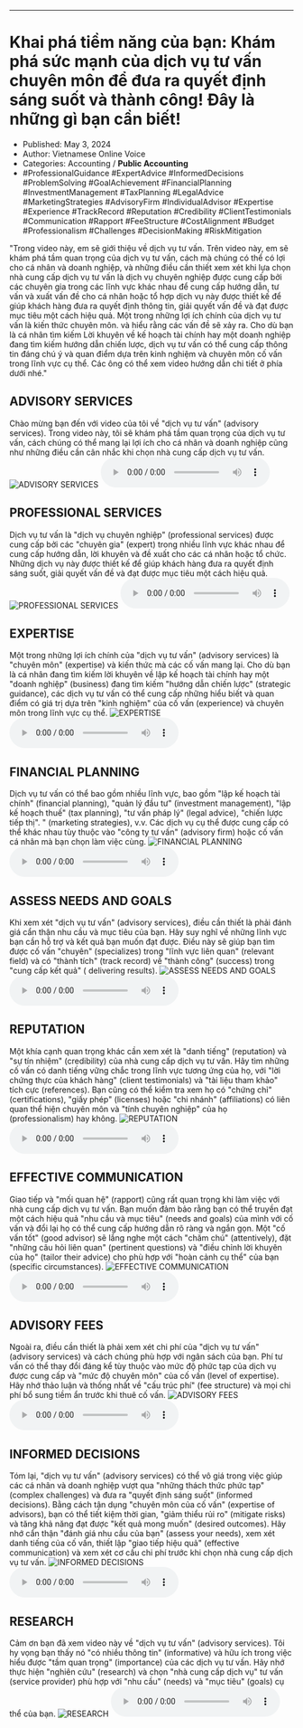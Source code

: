 
---

# Khai phá tiềm năng của bạn: Khám phá sức mạnh của dịch vụ tư vấn chuyên môn để đưa ra quyết định sáng suốt và thành công! Đây là những gì bạn cần biết!

- Published: May 3, 2024
- Author: Vietnamese Online Voice
- Categories: Accounting / **Public Accounting**
- #ProfessionalGuidance #ExpertAdvice #InformedDecisions #ProblemSolving #GoalAchievement #FinancialPlanning #InvestmentManagement #TaxPlanning #LegalAdvice #MarketingStrategies #AdvisoryFirm #IndividualAdvisor #Expertise #Experience #TrackRecord #Reputation #Credibility #ClientTestimonials #Communication #Rapport #FeeStructure #CostAlignment #Budget #Professionalism #Challenges #DecisionMaking #RiskMitigation

"Trong video này, em sẽ giới thiệu về dịch vụ tư vấn. Trên video này, em sẽ khám phá tầm quan trọng của dịch vụ tư vấn, cách mà chúng có thể có lợi cho cá nhân và doanh nghiệp, và những điều cần thiết xem xét khi lựa chọn nhà cung cấp dịch vụ tư vấn là dịch vụ chuyên nghiệp được cung cấp bởi các chuyên gia trong các lĩnh vực khác nhau để cung cấp hướng dẫn, tư vấn và xuất vấn đề cho cá nhân hoặc tổ hợp dịch vụ này được thiết kế để giúp khách hàng đưa ra quyết định thông tin, giải quyết vấn đề và đạt được mục tiêu một cách hiệu quả. Một trong những lợi ích chính của dịch vụ tư vấn là kiến ​​thức chuyên môn. và hiểu rằng các vấn đề sẽ xảy ra. Cho dù bạn là cá nhân tìm kiếm Lời khuyên về kế hoạch tài chính hay một doanh nghiệp đang tìm kiếm hướng dẫn chiến lược, dịch vụ tư vấn có thể cung cấp thông tin đáng chú ý và quan điểm dựa trên kinh nghiệm và chuyên môn cố vấn trong lĩnh vực cụ thể. Các ông có thể xem video hướng dẫn chi tiết ở phía dưới nhé."


## ADVISORY SERVICES

Chào mừng bạn đến với video của tôi về "dịch vụ tư vấn" (advisory services). Trong video này, tôi sẽ khám phá tầm quan trọng của dịch vụ tư vấn, cách chúng có thể mang lại lợi ích cho cá nhân và doanh nghiệp cũng như những điều cần cân nhắc khi chọn nhà cung cấp dịch vụ tư vấn.
![ADVISORY SERVICES](https://http-archiver-apis-production-80.schnworks.com/storage/images/transitions/2024-05-02/transition-43274517209-Montserrat-Regular-303F9F.jpg)
<audio controls>
    <source src="https://http-archiver-apis-production-80.schnworks.com/storage/storage/audio/file-13991535211.mp3" type="audio/mpeg">
</audio>



## PROFESSIONAL SERVICES

Dịch vụ tư vấn là "dịch vụ chuyên nghiệp" (professional services) được cung cấp bởi các "chuyên gia" (expert) trong nhiều lĩnh vực khác nhau để cung cấp hướng dẫn, lời khuyên và đề xuất cho các cá nhân hoặc tổ chức. Những dịch vụ này được thiết kế để giúp khách hàng đưa ra quyết định sáng suốt, giải quyết vấn đề và đạt được mục tiêu một cách hiệu quả.
![PROFESSIONAL SERVICES](https://http-archiver-apis-production-80.schnworks.com/storage/images/transitions/2024-05-02/transition--5334781312-Montserrat-Black-7B1FA2.jpg)
<audio controls>
    <source src="https://http-archiver-apis-production-80.schnworks.com/storage/storage/audio/file-5982216575.mp3" type="audio/mpeg">
</audio>



## EXPERTISE

Một trong những lợi ích chính của "dịch vụ tư vấn" (advisory services) là "chuyên môn" (expertise) và kiến ​​thức mà các cố vấn mang lại. Cho dù bạn là cá nhân đang tìm kiếm lời khuyên về lập kế hoạch tài chính hay một "doanh nghiệp" (business) đang tìm kiếm "hướng dẫn chiến lược" (strategic guidance), các dịch vụ tư vấn có thể cung cấp những hiểu biết và quan điểm có giá trị dựa trên "kinh nghiệm" của cố vấn (experience) và chuyên môn trong lĩnh vực cụ thể.
![EXPERTISE](https://http-archiver-apis-production-80.schnworks.com/storage/images/transitions/2024-05-02/transition--616969328-Montserrat-Black-880E4F.jpg)
<audio controls>
    <source src="https://http-archiver-apis-production-80.schnworks.com/storage/storage/audio/file-578586600.mp3" type="audio/mpeg">
</audio>



## FINANCIAL PLANNING

Dịch vụ tư vấn có thể bao gồm nhiều lĩnh vực, bao gồm "lập kế hoạch tài chính" (financial planning), "quản lý đầu tư" (investment management), "lập kế hoạch thuế" (tax planning), "tư vấn pháp lý" (legal advice), "chiến lược tiếp thị". " (marketing strategies), v.v. Các dịch vụ cụ thể được cung cấp có thể khác nhau tùy thuộc vào "công ty tư vấn" (advisory firm) hoặc cố vấn cá nhân mà bạn chọn làm việc cùng.
![FINANCIAL PLANNING](https://http-archiver-apis-production-80.schnworks.com/storage/images/transitions/2024-05-02/transition-27985174110-Montserrat-Medium-673AB7.jpg)
<audio controls>
    <source src="https://http-archiver-apis-production-80.schnworks.com/storage/storage/audio/file-46147105073.mp3" type="audio/mpeg">
</audio>



## ASSESS NEEDS AND GOALS

Khi xem xét "dịch vụ tư vấn" (advisory services), điều cần thiết là phải đánh giá cẩn thận nhu cầu và mục tiêu của bạn. Hãy suy nghĩ về những lĩnh vực bạn cần hỗ trợ và kết quả bạn muốn đạt được. Điều này sẽ giúp bạn tìm được cố vấn "chuyên" (specializes) trong "lĩnh vực liên quan" (relevant field) và có "thành tích" (track record) về "thành công" (success) trong "cung cấp kết quả" ( delivering results).
![ASSESS NEEDS AND GOALS](https://http-archiver-apis-production-80.schnworks.com/storage/images/transitions/2024-05-02/transition-19559743843-Montserrat-Medium-4A148C.jpg)
<audio controls>
    <source src="https://http-archiver-apis-production-80.schnworks.com/storage/storage/audio/file-24843977552.mp3" type="audio/mpeg">
</audio>



## REPUTATION

Một khía cạnh quan trọng khác cần xem xét là "danh tiếng" (reputation) và "sự tín nhiệm" (credibility) của nhà cung cấp dịch vụ tư vấn. Hãy tìm những cố vấn có danh tiếng vững chắc trong lĩnh vực tương ứng của họ, với "lời chứng thực của khách hàng" (client testimonials) và "tài liệu tham khảo" tích cực (references). Bạn cũng có thể kiểm tra xem họ có "chứng chỉ" (certifications), "giấy phép" (licenses) hoặc "chi nhánh" (affiliations) có liên quan thể hiện chuyên môn và "tính chuyên nghiệp" của họ (professionalism) hay không.
![REPUTATION](https://http-archiver-apis-production-80.schnworks.com/storage/images/transitions/2024-05-02/transition--18884686042-Montserrat-Regular-512DA8.jpg)
<audio controls>
    <source src="https://http-archiver-apis-production-80.schnworks.com/storage/storage/audio/file-3006249894.mp3" type="audio/mpeg">
</audio>



## EFFECTIVE COMMUNICATION

Giao tiếp và "mối quan hệ" (rapport) cũng rất quan trọng khi làm việc với nhà cung cấp dịch vụ tư vấn. Bạn muốn đảm bảo rằng bạn có thể truyền đạt một cách hiệu quả "nhu cầu và mục tiêu" (needs and goals) của mình với cố vấn và đổi lại họ có thể cung cấp hướng dẫn rõ ràng và ngắn gọn. Một "cố vấn tốt" (good advisor) sẽ lắng nghe một cách "chăm chú" (attentively), đặt "những câu hỏi liên quan" (pertinent questions) và "điều chỉnh lời khuyên của họ" (tailor their advice) cho phù hợp với "hoàn cảnh cụ thể" của bạn (specific circumstances).
![EFFECTIVE COMMUNICATION](https://http-archiver-apis-production-80.schnworks.com/storage/images/transitions/2024-05-02/transition-51947016249-Montserrat-SemiBold-9C27B0.jpg)
<audio controls>
    <source src="https://http-archiver-apis-production-80.schnworks.com/storage/storage/audio/file-14709990026.mp3" type="audio/mpeg">
</audio>



## ADVISORY FEES

Ngoài ra, điều cần thiết là phải xem xét chi phí của "dịch vụ tư vấn" (advisory services) và cách chúng phù hợp với ngân sách của bạn. Phí tư vấn có thể thay đổi đáng kể tùy thuộc vào mức độ phức tạp của dịch vụ được cung cấp và "mức độ chuyên môn" của cố vấn (level of expertise). Hãy nhớ thảo luận và thống nhất về "cấu trúc phí" (fee structure) và mọi chi phí bổ sung tiềm ẩn trước khi thuê cố vấn.
![ADVISORY FEES](https://http-archiver-apis-production-80.schnworks.com/storage/images/transitions/2024-05-02/transition-47648214279-Montserrat-Regular-283593.jpg)
<audio controls>
    <source src="https://http-archiver-apis-production-80.schnworks.com/storage/storage/audio/file-20430872169.mp3" type="audio/mpeg">
</audio>



## INFORMED DECISIONS

Tóm lại, "dịch vụ tư vấn" (advisory services) có thể vô giá trong việc giúp các cá nhân và doanh nghiệp vượt qua "những thách thức phức tạp" (complex challenges) và đưa ra "quyết định sáng suốt" (informed decisions). Bằng cách tận dụng "chuyên môn của cố vấn" (expertise of advisors), bạn có thể tiết kiệm thời gian, "giảm thiểu rủi ro" (mitigate risks) và tăng khả năng đạt được "kết quả mong muốn" (desired outcomes). Hãy nhớ cẩn thận "đánh giá nhu cầu của bạn" (assess your needs), xem xét danh tiếng của cố vấn, thiết lập "giao tiếp hiệu quả" (effective communication) và xem xét cơ cấu chi phí trước khi chọn nhà cung cấp dịch vụ tư vấn.
![INFORMED DECISIONS](https://http-archiver-apis-production-80.schnworks.com/storage/images/transitions/2024-05-02/transition-5552849282-Montserrat-Medium-303F9F.jpg)
<audio controls>
    <source src="https://http-archiver-apis-production-80.schnworks.com/storage/storage/audio/file-11235676220.mp3" type="audio/mpeg">
</audio>



## RESEARCH

Cảm ơn bạn đã xem video này về "dịch vụ tư vấn" (advisory services). Tôi hy vọng bạn thấy nó "có nhiều thông tin" (informative) và hữu ích trong việc hiểu được "tầm quan trọng" (importance) của các dịch vụ tư vấn. Hãy nhớ thực hiện "nghiên cứu" (research) và chọn "nhà cung cấp dịch vụ" tư vấn (service provider) phù hợp với "nhu cầu" (needs) và "mục tiêu" (goals) cụ thể của bạn.
![RESEARCH](https://http-archiver-apis-production-80.schnworks.com/storage/images/transitions/2024-05-02/transition--10617143420-Montserrat-Black-512DA8.jpg)
<audio controls>
    <source src="https://http-archiver-apis-production-80.schnworks.com/storage/storage/audio/file-12988689289.mp3" type="audio/mpeg">
</audio>

